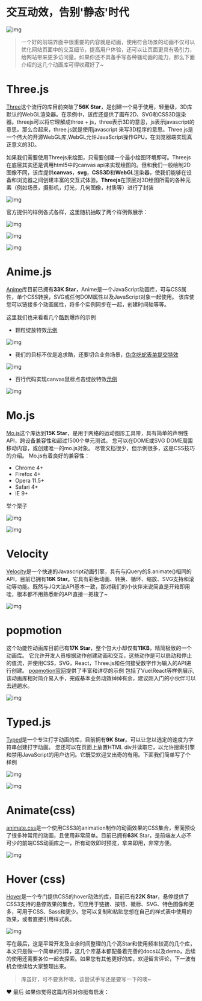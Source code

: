 # 交互动效，告别'静态'时代

![img](https://user-gold-cdn.xitu.io/2019/12/8/16ee61fdebe3634b?imageView2/0/w/1280/h/960/format/webp/ignore-error/1)

> 一个好的前端界面中很重要的内容就是动画，使用符合场景的动画不仅可以优化网站页面中的交互细节，提高用户体验，还可以让页面更具有吸引力，给网站带来更多访问量。如果你还不具备手写各种骚动画的能力，那么下面介绍的这几个动画库可得收藏好了~

# Three.js

[Three](https://github.com/mrdoob/three.js)这个流行的库目前突破了**56K Star**，是创建一个易于使用，轻量级，3D库默认的WebGL渲染器。在示例中，该库还提供了画布2D、SVG和CSS3D渲染器。threejs可以将它理解成three + js，three表示3D的意思，js表示javascript的意思。那么合起来，three.js就是使用javascript 来写3D程序的意思。Three.js是一个伟大的开源WebGL库,WebGL允许JavaScript操作GPU，在浏览器端实现真正意义的3D。

如果我们需要使用Threejs来绘图，只需要创建一个最小绘图环境即可。Threejs在底层其实还是调用html5中的canvas api来实现绘图的。但和我们一般绘制2D图像不同，该库提供**canvas**，**svg**，**CSS3D**和**WebGL**渲染器，使我们能够在设备和浏览器之间创建丰富的交互式体验。**Threejs**在顶层对3D绘图所需的各种元素（例如场景，摄影机，灯光，几何图像，材质等）进行了封装

![img](https://user-gold-cdn.xitu.io/2019/12/8/16ee56b3730abb11?imageslim)

官方提供的样例各式各样，这里随机抽取了两个样例做展示：

![img](https://user-gold-cdn.xitu.io/2019/12/8/16ee5fe5046b6f33?imageslim)

![img](https://user-gold-cdn.xitu.io/2019/12/8/16ee5ffdfed1c3f9?imageslim)

![img](https://user-gold-cdn.xitu.io/2019/12/8/16ee6244e0425051?imageslim)

# Anime.js

[Anime](https://github.com/juliangarnier/anime)库目前已拥有**33K Star**，Anime是一个JavaScript动画库，可与CSS属性，单个CSS转换，SVG或任何DOM属性以及JavaScript对象一起使用。 该库使您可以链接多个动画属性，将多个实例同步在一起，创建时间轴等等。

这里我们也来看看几个酷到爆炸的示例

- 颗粒绽放特效[示例](https://codepen.io/juliangarnier/pen/XvjWvx)

![img](https://user-gold-cdn.xitu.io/2019/12/8/16ee579d8aeabb98?imageslim)

- 我们的目标不仅是追求酷，还要切合业务场景，[伪贪吃蛇表单提交特效](https://codepen.io/ainalem/pen/EQXjOR)

![img](https://user-gold-cdn.xitu.io/2019/12/8/16ee57d64df4a3e4?imageslim)

- 百行代码实现canvas鼠标点击绽放特效[示例](https://codepen.io/juliangarnier/pen/gmOwJX)

![img](https://user-gold-cdn.xitu.io/2019/12/8/16ee5837aa7e908c?imageslim)

# Mo.js

[Mo.js](https://github.com/mojs/mojs)这个库达到**15K Star**，是用于网络的运动图形工具带，具有简单的声明性API，跨设备兼容性和超过1500个单元测试。 您可以在DOME或SVG DOME周围移动内容，或创建唯一的mo.js对象。 尽管文档很少，但示例很多，这是CSS技巧的介绍。 Mo.js有着良好的兼容性：

- Chrome 4+
- Firefox 4+
- Opera 11.5+
- Safari 4+
- IE 9+

举个栗子

![img](https://user-gold-cdn.xitu.io/2019/12/8/16ee5938287aca96?imageslim)

![img](https://user-gold-cdn.xitu.io/2019/12/8/16ee5939e6406c5b?imageslim)

# Velocity

[Velocity](https://github.com/julianshapiro/velocity)是一个快速的Javascript动画引擎，具有与jQuery的$.animate()相同的API，目前已拥有**16K Star**。它具有彩色动画、转换、循环、缩放、SVG支持和滚动等功能。既然与JQ大法API基本一致，那对我们的小伙伴来说简直是开箱即用哇，根本都不用熟悉新的API直接一把梭了~

![img](https://user-gold-cdn.xitu.io/2019/12/8/16ee59f85c851d4d?imageslim)

# popmotion

这个功能性动画库目前已有**17K Star**，整个包大小却仅有**11KB**，精简极致的一个动画库。 它允许开发人员根据动作创建动画和交互，这些动作是可以启动和停止的值流，并使用CSS，SVG，React，Three.js和任何接受数字作为输入的API进行创建。 [popmotion官网](https://popmotion.io/pose/examples)提供了丰富和详尽的示例 包括了Vue\React等样例展示,该动画库相对简介易入手，完成基本业务动效绰绰有余，建议刚入门的小伙伴可以去趟趟水。

![img](https://user-gold-cdn.xitu.io/2019/12/8/16ee5b200b39ae0a?imageslim)

# Typed.js

[Typed](https://github.com/mattboldt/typed.js)是一个专注打字动画的库，目前拥有**9K Star**。可以让您以选定的速度为字符串创建打字动画。 您还可以在页面上放置HTML div并读取它，以允许搜索引擎和禁用JavaScript的用户访问。它既受欢迎又出奇的有用。下面我们简单写了个样例

![img](https://user-gold-cdn.xitu.io/2019/12/8/16ee5e4727d90202?imageslim)

![img](https://user-gold-cdn.xitu.io/2019/12/8/16ee5e6cdf260d5d?imageView2/0/w/1280/h/960/format/webp/ignore-error/1)

# Animate(css)

[animate.css](https://github.com/daneden/animate.css)是一个使用CSS3的animation制作的动画效果的CSS集合，里面预设了很多种常用的动画，且使用非常简单。目前已拥有**63K** Star，是前端友人必不可少的前端CSS动画库之一，所有动效即时预览，拿来即用，非常方便。

![img](https://user-gold-cdn.xitu.io/2019/12/8/16ee5f1f50adba4e?imageView2/0/w/1280/h/960/format/webp/ignore-error/1)

# Hover (css)

[Hover](https://github.com/IanLunn/Hover)是一个专门提供CSS的hover动效的库，目前已有**22K Star**，悬停提供了CSS3支持的悬停效果的集合，可应用于链接、按钮、徽标、SVG、特色图像和更多，可用于CSS、Sass和更少。您可以复制和粘贴您想在自己的样式表中使用的效果，或者直接引用样式表。

![img](https://user-gold-cdn.xitu.io/2019/12/8/16ee5c7dfa07f4af?imageslim)

写在最后，这是平常开发及业余时间整理的几个高Star和使用频率较高的几个库，本文只是做一个简单的引荐，这几个库基本都配备着完善的docs以及demo，后续的使用还需要各位一起去探索。如果您有其他更好的库，欢迎留言评论，下一波有机会继续给大家整理出来。

> 库虽好，可不要贪杯噢，该尝试手写还是要写一下的噢~

❤️ 最后 如果你觉得这篇内容对你挺有启发：